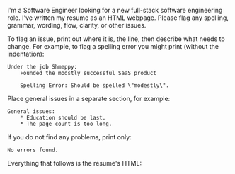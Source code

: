 I'm a Software Engineer looking for a new full-stack software engineering role. I've written my resume as an HTML webpage. Please flag any spelling, grammar, wording, flow, clarity, or other issues.

To flag an issue, print out where it is, the line, then describe what needs to change.  For example, to flag a spelling error you might print (without the indentation):

    Under the job Shmeppy:
        Founded the modstly successful SaaS product
   
        Spelling Error: Should be spelled \"modestly\".

Place general issues in a separate section, for example:

    General issues:
        * Education should be last.
        * The page count is too long.

If you do not find any problems, print only:

    No errors found.

Everything that follows is the resume's HTML:
